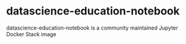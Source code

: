 # datascience-education-notebook

datascience-education-notebook is a community maintained Jupyter Docker Stack image